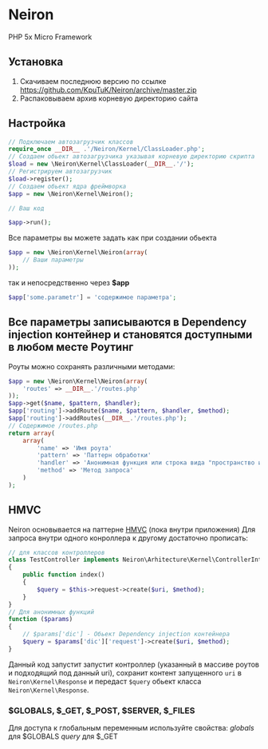 Neiron
======

PHP 5x Micro Framework

Установка
---------
1. Скачиваем последнюю версию по ссылке https://github.com/KpuTuK/Neiron/archive/master.zip
2. Распаковываем архив корневую директорию сайта

Настройка
----------------

```php
// Подключаем автозагрузчик классов
require_once __DIR__ .'/Neiron/Kernel/ClassLoader.php';
// Создаем обьект автозагрузчика указывая корневую директорию скрипта
$load = new \Neiron\Kernel\ClassLoader(__DIR__.'/');
// Регистрируем автозагрузчик
$load->register();
// Создаем обьект ядра фреймворка
$app = new \Neiron\Kernel\Neiron();

// Ваш код

$app->run();
```
Все параметры вы можете задать как при создании обьекта
```php
$app = new \Neiron\Kernel\Neiron(array(
    // Ваши параметры
));
```
так и непосредственно через **$app**
```php
$app['some.parametr'] = 'содержимое параметра';
```
Все параметры записываются в Dependency injection контейнер и становятся доступными в любом месте 
Роутинг
-------
Роуты можно сохранять различными методами:
```php
$app = new \Neiron\Kernel\Neiron(array(
    'routes' => __DIR__.'/routes.php'
));
$app->get($name, $pattern, $handler);
$app['routing']->addRoute($name, $pattern, $handler, $method);
$app['routing']->addRoutes(__DIR__.'/routes.php');
// Содержимое /routes.php
return array(
    array(
        'name' => 'Имя роута'
        'pattern' => 'Паттерн обработки'
        'handler' => 'Анонимная функция или строка вида "пространство имен контроллера@экшен"'
        'method' => 'Метод запроса'
    )
);
```
HMVC
-----
Neiron основывается на паттерне [HMVC](https://ru.wikipedia.org/wiki/HMVC) (пока внутри приложения)
Для запроса внутри одного конроллера к другому достаточно прописать:
```php
// для классов контроллеров
class TestController implements Neiron\Arhitecture\Kernel\ControllerInterface
{
    public function index()
    {
        $query = $this->request->create($uri, $method);
    }
}
// Для анонимных функций 
function ($params)
{
    // $params['dic'] - Обьект Dependency injection контейнера
    $query = $params['dic']['request']->create($uri, $method);
}
```
Данный код запустит запустит контроллер (указанный в массиве роутов и подходящий под данный uri),
сохранит контент запущенного `uri` в `Neiron\Kernel\Response` 
и передаст `$query` обьект класса `Neiron\Kernel\Response`.

### $GLOBALS, $_GET, $_POST, $SERVER, $_FILES
Для доступа к глобальным переменным используйте свойства:
*globals* для $GLOBALS
*query* для $_GET
